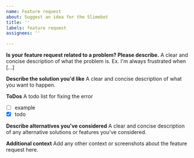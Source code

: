 ```yaml
---
name: Feature request
about: Suggest an idea for the Slimebot
title: ''
labels: feature request
assignees: ''

---
```


**Is your feature request related to a problem? Please describe.**
A clear and concise description of what the problem is. Ex. I'm always frustrated when [...]

**Describe the solution you'd like**
A clear and concise description of what you want to happen.

**ToDos**
A todo list for fixing the error

- [ ] example
- [x] todo

**Describe alternatives you've considered**
A clear and concise description of any alternative solutions or features you've considered.

**Additional context**
Add any other context or screenshots about the feature request here.
